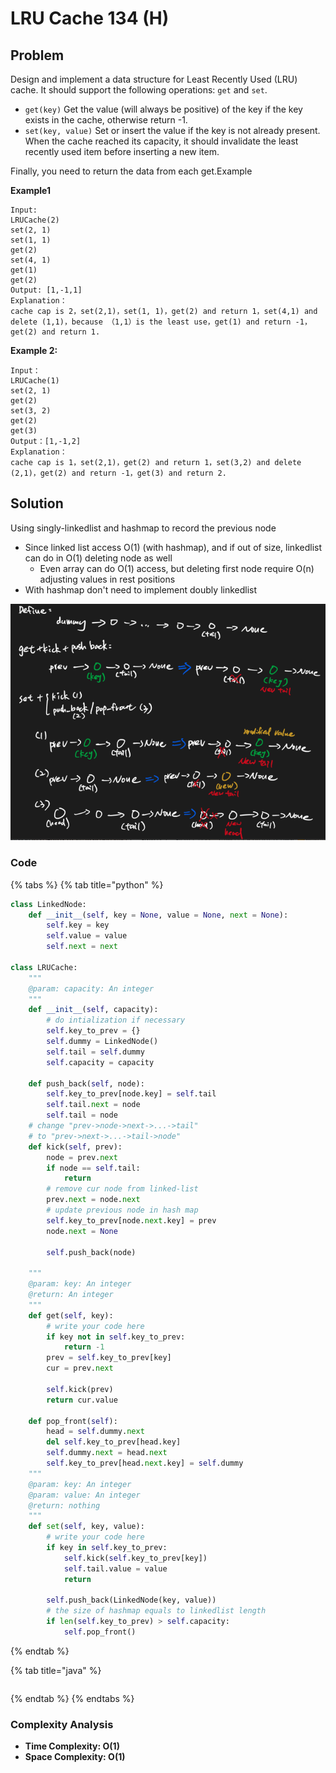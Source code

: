 # LRU Cache 134 \(H\)

## Problem

Design and implement a data structure for Least Recently Used \(LRU\) cache. It should support the following operations: `get` and `set`.

* `get(key)` Get the value \(will always be positive\) of the key if the key exists in the cache, otherwise return -1.
* `set(key, value)` Set or insert the value if the key is not already present. When the cache reached its capacity, it should invalidate the least recently used item before inserting a new item.

Finally, you need to return the data from each get.Example

**Example1**

```text
Input:
LRUCache(2)
set(2, 1)
set(1, 1)
get(2)
set(4, 1)
get(1)
get(2)
Output: [1,-1,1]
Explanation：
cache cap is 2，set(2,1)，set(1, 1)，get(2) and return 1，set(4,1) and delete (1,1)，because （1,1）is the least use，get(1) and return -1，get(2) and return 1.
```

**Example 2:**

```text
Input：
LRUCache(1)
set(2, 1)
get(2)
set(3, 2)
get(2)
get(3)
Output：[1,-1,2]
Explanation：
cache cap is 1，set(2,1)，get(2) and return 1，set(3,2) and delete (2,1)，get(2) and return -1，get(3) and return 2.
```

## Solution

Using singly-linkedlist and hashmap to record the previous node

* Since linked list access O\(1\) \(with hashmap\), and if out of size, linkedlist can do in O\(1\) deleting node as well
  * Even array can do O\(1\) access, but deleting first node require O\(n\) adjusting values in rest positions
* With hashmap don't need to implement doubly linkedlist

![](../../.gitbook/assets/screen-shot-2021-04-25-at-11.57.55-pm.png)

### Code

{% tabs %}
{% tab title="python" %}
```python
class LinkedNode:
    def __init__(self, key = None, value = None, next = None):
        self.key = key
        self.value = value
        self.next = next

class LRUCache:
    """
    @param: capacity: An integer
    """
    def __init__(self, capacity):
        # do intialization if necessary
        self.key_to_prev = {}
        self.dummy = LinkedNode()
        self.tail = self.dummy
        self.capacity = capacity
    
    def push_back(self, node):
        self.key_to_prev[node.key] = self.tail
        self.tail.next = node
        self.tail = node
    # change "prev->node->next->...->tail"
    # to "prev->next->...->tail->node"
    def kick(self, prev):
        node = prev.next
        if node == self.tail:
            return 
        # remove cur node from linked-list
        prev.next = node.next
        # update previous node in hash map
        self.key_to_prev[node.next.key] = prev
        node.next = None

        self.push_back(node)

    """
    @param: key: An integer
    @return: An integer
    """
    def get(self, key):
        # write your code here
        if key not in self.key_to_prev:
            return -1
        prev = self.key_to_prev[key]
        cur = prev.next

        self.kick(prev)
        return cur.value
    
    def pop_front(self):
        head = self.dummy.next
        del self.key_to_prev[head.key]
        self.dummy.next = head.next
        self.key_to_prev[head.next.key] = self.dummy
    """
    @param: key: An integer
    @param: value: An integer
    @return: nothing
    """
    def set(self, key, value):
        # write your code here
        if key in self.key_to_prev:
            self.kick(self.key_to_prev[key])
            self.tail.value = value
            return
        
        self.push_back(LinkedNode(key, value))
        # the size of hashmap equals to linkedlist length
        if len(self.key_to_prev) > self.capacity:
            self.pop_front()

```
{% endtab %}

{% tab title="java" %}
```

```
{% endtab %}
{% endtabs %}

### Complexity Analysis

* **Time Complexity: O\(1\)**
* **Space Complexity: O\(1\)**

